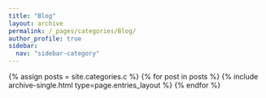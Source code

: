 ```yaml
---
title: "Blog"
layout: archive
permalink: /_pages/categories/Blog/
author_profile: true
sidebar:
  nav: "sidebar-category"
---
```


{% assign posts = site.categories.c %} {% for post in posts %} {% include archive-single.html type=page.entries_layout %} {% endfor %}
